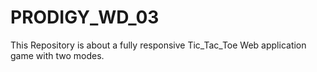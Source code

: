 # PRODIGY_WD_03
This Repository is about a fully responsive Tic_Tac_Toe Web application game with two modes.
